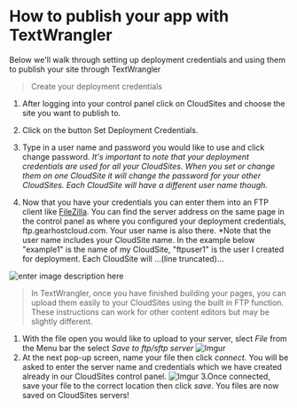 How to publish your app with TextWrangler
==================

Below we'll walk through setting up deployment credentials and using them to publish your site through TextWrangler

>Create your deployment credentials 

 1. After logging into your control panel click on CloudSites and choose the site you want to publish to. 
 
 2. Click on the button Set Deployment Credentials.
 
 3. Type in a user name and password you would like to use and click change password. *It's important to note that your deployment credentials are used for all your CloudSites. When you set or change them on one CloudSite it will change the password for your other CloudSites. Each CloudSite will have a different user name though.* 
 
 4. Now that you have your credentials you can enter them into an FTP client like [FileZilla](https://filezilla-project.org/download.php?type=client). You can find the server address on the same page in the control panel as where you configured your deployment credentials, ftp.gearhostcloud.com. Your user name is also there. *Note that the user name includes your CloudSite name. In the example below "example1" is the name of my CloudSite, "ftpuser1" is the user I created for deployment. Each CloudSite will ...(line truncated)...
 
 ![enter image description here](http://i.imgur.com/G4ifdqG.png)


 
> In TextWrangler, once you have finished building your pages, you can upload them easily to your CloudSites using the built in FTP function. These instructions can work for other content editors but may be slightly different.
 

 1. With the file open you would like to upload to your server, slect *File* from the Menu bar the select *Save to ftp/sftp server*
 ![Imgur](http://i.imgur.com/LBlY7ts.png)
 2. At the next pop-up screen, name your file then click *connect*. You will be asked to enter the server name and credentials which we have created already in our CloudSites control panel.
 ![Imgur](http://i.imgur.com/fSkCBZp.png)
 3.Once connected, save your file to the correct location then click *save*. You files are now saved on CloudSites servers!